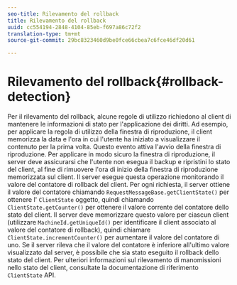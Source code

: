 ```yaml
---
seo-title: Rilevamento del rollback
title: Rilevamento del rollback
uuid: cc554194-2848-4104-85eb-f697a86c72f2
translation-type: tm+mt
source-git-commit: 29bc8323460d9be0fce66cbea7c6fce46df20d61

---
```



# Rilevamento del rollback{#rollback-detection}

Per il rilevamento del rollback, alcune regole di utilizzo richiedono al client di mantenere le informazioni di stato per l&#39;applicazione dei diritti. Ad esempio, per applicare la regola di utilizzo della finestra di riproduzione, il client memorizza la data e l&#39;ora in cui l&#39;utente ha iniziato a visualizzare il contenuto per la prima volta. Questo evento attiva l&#39;avvio della finestra di riproduzione. Per applicare in modo sicuro la finestra di riproduzione, il server deve assicurarsi che l&#39;utente non esegua il backup e ripristini lo stato del client, al fine di rimuovere l&#39;ora di inizio della finestra di riproduzione memorizzata sul client. Il server esegue questa operazione monitorando il valore del contatore di rollback del client. Per ogni richiesta, il server ottiene il valore del contatore chiamando `RequestMessageBase.getClientState()` per ottenere l&#39; `ClientState` oggetto, quindi chiamando `ClientState.getCounter()` per ottenere il valore corrente del contatore dello stato del client. Il server deve memorizzare questo valore per ciascun client (utilizzare `MachineId.getUniqueId()` per identificare il client associato al valore del contatore di rollback), quindi chiamare `ClientState.incrementCounter()` per aumentare il valore del contatore di uno. Se il server rileva che il valore del contatore è inferiore all&#39;ultimo valore visualizzato dal server, è possibile che sia stato eseguito il rollback dello stato del client. Per ulteriori informazioni sul rilevamento di manomissioni nello stato del client, consultate la documentazione di riferimento `ClientState` API.
